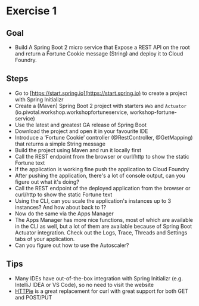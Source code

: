 # Exercise 1

## Goal

* Build A Spring Boot 2 micro service that Expose a REST API on the root and return a 
Fortune Cookie message (String) and deploy it to Cloud Foundry.

## Steps 

* Go to [https://start.spring.io](https://start.spring.io) to create a project with Spring Initializr
* Create a (Maven) Spring Boot 2 project with starters `Web` and `Actuator` (io.pivotal.workshop.workshopfortuneservice, workshop-fortune-service)
* Use the latest and greatest GA release of Spring Boot
* Download the project and open it in your favourite IDE
* Introduce a ‘Fortune Cookie’ controller (@RestController, @GetMapping) that returns a simple String message
* Build the project using Maven and run it locally first
* Call the REST endpoint from the browser or curl/http to show the static Fortune text
* If the application is working fine push the application to Cloud Foundry
* After pushing the application, there's a lot of console output, can you figure out what it's doing?
* Call the REST endpoint of the deployed application from the browser or curl/http to show the static Fortune text
* Using the CLI, can you scale the application's instances up to 3 instances? And how about back to 1?
* Now do the same via the Apps Manager
* The Apps Manager has more nice functions, most of which are available in the CLI as well, but a lot of them are available because of Spring Boot Actuator integration. Check out the Logs, Trace, Threads and Settings tabs of your application.
* Can you figure out how to use the Autoscaler?

## Tips

* Many IDEs have out-of-the-box integration with Spring Initializr (e.g. IntelliJ IDEA or VS Code), so no need to visit the website
* [HTTPie](https://httpie.org/) is a great replacement for curl with great support for both GET and POST/PUT